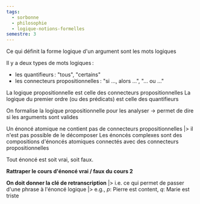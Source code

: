 ```yaml
---
tags:
  - sorbonne
  - philosophie
  - logique-notions-formelles
semestre: 3
---
```

Ce qui définit la forme logique d'un argument sont les mots logiques

Il y a deux types de mots logiques :
- les quantifieurs : "tous", "certains"
- les connecteurs propositionnelles : "si ..., alors ...", "... ou ..."

La logique propositionnelle est celle des connecteurs propositionnelles
La logique du premier ordre (ou des prédicats) est celle des quantifieurs

On formalise la logique propositionnelle pour les analyser
-> permet de dire si les arguments sont valides

Un énoncé atomique ne contient pas de connecteurs propositionnelles
|> il n'est pas possible de le décomposer
Les énoncés complexes sont des compositions d'énoncés atomiques connectés avec des connecteurs propositionnelles

Tout énoncé est soit vrai, soit faux.

**Rattraper le cours d'énoncé vrai / faux du cours 2**

**On doit donner la clé de retranscription**
|> i.e. ce qui permet de passer d'une phrase à l'énoncé logique
|> e.g., $p$: Pierre est content, $q$: Marie est triste
